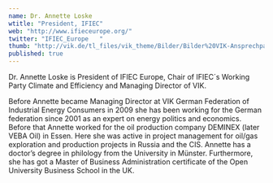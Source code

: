 ```yaml
---
name: Dr. Annette Loske
wtitle: "President, IFIEC"
web: "http://www.ifieceurope.org/"
twitter: "IFIEC_Europe   "
thumb: "http://vik.de/tl_files/vik_theme/Bilder/Bilder%20VIK-Ansprechpartner/Dr.%20Annette%20Loske%20VIK%20150%20dpi.jpg"
published: true
---
```



Dr. Annette Loske is President of IFIEC Europe, Chair of IFIEC´s Working Party Climate and Efficiency and Managing Director of VIK.

Before Annette became Managing Director at VIK German Federation of Industrial Energy Consumers in 2009 she has been working for the German federation since 2001 as an expert on energy politics and economics. Before that Annette worked for the oil production company DEMINEX (later VEBA Oil) in Essen. Here she was active in project management for oil/gas exploration and production projects in Russia and the CIS.
Annette has a doctor’s degree in philology from the University in Münster. Furthermore, she has got a Master of Business Administration certificate of the Open University Business School in the UK.

